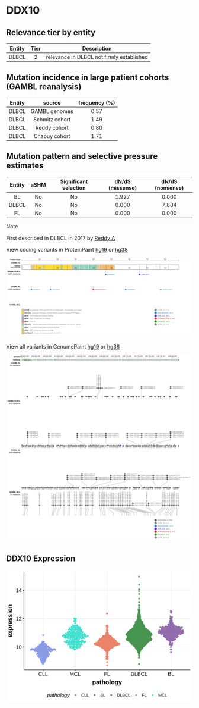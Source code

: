 # DDX10

## Relevance tier by entity

|Entity|Tier|Description                              |
|:------:|:----:|-----------------------------------------|
|DLBCL |2   |relevance in DLBCL not firmly established|

## Mutation incidence in large patient cohorts (GAMBL reanalysis)

|Entity|source        |frequency (%)|
|:------:|:--------------:|:-------------:|
|DLBCL |GAMBL genomes |0.57         |
|DLBCL |Schmitz cohort|1.49         |
|DLBCL |Reddy cohort  |0.80         |
|DLBCL |Chapuy cohort |1.71         |

## Mutation pattern and selective pressure estimates

|Entity|aSHM|Significant selection|dN/dS (missense)|dN/dS (nonsense)|
|:------:|:----:|:---------------------:|:----------------:|:----------------:|
|BL    |No  |No                   |1.927           |0.000           |
|DLBCL |No  |No                   |0.000           |7.884           |
|FL    |No  |No                   |0.000           |0.000           |


> [!NOTE]
> First described in DLBCL in 2017 by [Reddy A](https://pubmed.ncbi.nlm.nih.gov/28985567)


View coding variants in ProteinPaint [hg19](https://morinlab.github.io/LLMPP/GAMBL/DDX10_protein.html)  or [hg38](https://morinlab.github.io/LLMPP/GAMBL/DDX10_protein_hg38.html)

![image](images/proteinpaint/DDX10_NM_004398.svg)

View all variants in GenomePaint [hg19](https://morinlab.github.io/LLMPP/GAMBL/DDX10.html)  or [hg38](https://morinlab.github.io/LLMPP/GAMBL/DDX10_hg38.html)

![image](images/proteinpaint/DDX10.svg)
## DDX10 Expression
![image](images/gene_expression/DDX10_by_pathology.svg)
